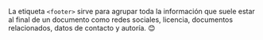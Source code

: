 La etiqueta `<footer>` sirve para agrupar toda la información que suele estar al final de un documento como redes sociales, licencia, documentos relacionados, datos de contacto y autoría. :blush:
